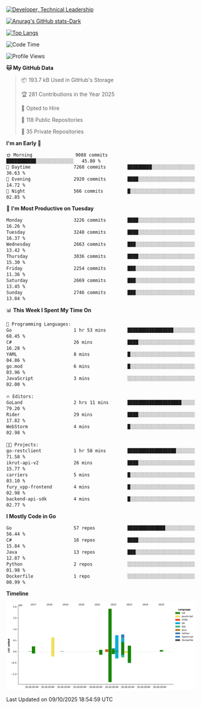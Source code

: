 <div>
  <a href="https://www.linkedin.com/in/arielpineiro/" target="_blank" rel="nofollow noopener noreferrer">
    <img src="https://img.shields.io/badge/-LinkedIn-%230077B5?style=for-the-badge&logo=linkedin&logoColor=white" alt="Developer, Technical Leadership" title="Ariel Piñeiro">
  </a>
</div>

[![Anurag's GitHub stats-Dark](https://github-readme-stats.vercel.app/api?username=arielsrv&show_icons=true&theme=dark#gh-dark-mode-only)](https://github.com/anuraghazra/github-readme-stats#gh-dark-mode-only)

[![Top Langs](https://github-readme-stats.vercel.app/api/top-langs/?username=arielsrv&layout=compact&langs_count=10&theme=dark#gh-dark-mode-only)](https://github.com/anuraghazra/github-readme-stats&theme=dark#gh-dark-mode-only)

<!--START_SECTION:waka-->
![Code Time](http://img.shields.io/badge/Code%20Time-1%2C395%20hrs%2035%20mins-blue)

![Profile Views](http://img.shields.io/badge/Profile%20Views-2-blue)

**🐱 My GitHub Data** 

> 📦 193.7 kB Used in GitHub's Storage 
 > 
> 🏆 281 Contributions in the Year 2025
 > 
> 💼 Opted to Hire
 > 
> 📜 118 Public Repositories 
 > 
> 🔑 35 Private Repositories 
 > 
**I'm an Early 🐤** 

```text
🌞 Morning                9088 commits        ███████████░░░░░░░░░░░░░░   45.80 % 
🌆 Daytime                7268 commits        █████████░░░░░░░░░░░░░░░░   36.63 % 
🌃 Evening                2920 commits        ████░░░░░░░░░░░░░░░░░░░░░   14.72 % 
🌙 Night                  566 commits         █░░░░░░░░░░░░░░░░░░░░░░░░   02.85 % 
```
📅 **I'm Most Productive on Tuesday** 

```text
Monday                   3226 commits        ████░░░░░░░░░░░░░░░░░░░░░   16.26 % 
Tuesday                  3248 commits        ████░░░░░░░░░░░░░░░░░░░░░   16.37 % 
Wednesday                2663 commits        ███░░░░░░░░░░░░░░░░░░░░░░   13.42 % 
Thursday                 3036 commits        ████░░░░░░░░░░░░░░░░░░░░░   15.30 % 
Friday                   2254 commits        ███░░░░░░░░░░░░░░░░░░░░░░   11.36 % 
Saturday                 2669 commits        ███░░░░░░░░░░░░░░░░░░░░░░   13.45 % 
Sunday                   2746 commits        ███░░░░░░░░░░░░░░░░░░░░░░   13.84 % 
```


📊 **This Week I Spent My Time On** 

```text
💬 Programming Languages: 
Go                       1 hr 53 mins        █████████████████░░░░░░░░   68.45 % 
C#                       26 mins             ████░░░░░░░░░░░░░░░░░░░░░   16.28 % 
YAML                     8 mins              █░░░░░░░░░░░░░░░░░░░░░░░░   04.86 % 
go.mod                   6 mins              █░░░░░░░░░░░░░░░░░░░░░░░░   03.96 % 
JavaScript               3 mins              ░░░░░░░░░░░░░░░░░░░░░░░░░   02.00 % 

🔥 Editors: 
GoLand                   2 hrs 11 mins       ████████████████████░░░░░   79.20 % 
Rider                    29 mins             ████░░░░░░░░░░░░░░░░░░░░░   17.82 % 
WebStorm                 4 mins              █░░░░░░░░░░░░░░░░░░░░░░░░   02.98 % 

🐱‍💻 Projects: 
go-restclient            1 hr 58 mins        ██████████████████░░░░░░░   71.58 % 
ikrut-api-v2             26 mins             ████░░░░░░░░░░░░░░░░░░░░░   15.77 % 
carriers                 5 mins              █░░░░░░░░░░░░░░░░░░░░░░░░   03.10 % 
fury_vpp-frontend        4 mins              █░░░░░░░░░░░░░░░░░░░░░░░░   02.98 % 
backend-api-sdk          4 mins              █░░░░░░░░░░░░░░░░░░░░░░░░   02.77 % 
```

**I Mostly Code in Go** 

```text
Go                       57 repos            ██████████████░░░░░░░░░░░   56.44 % 
C#                       16 repos            ████░░░░░░░░░░░░░░░░░░░░░   15.84 % 
Java                     13 repos            ███░░░░░░░░░░░░░░░░░░░░░░   12.87 % 
Python                   2 repos             ░░░░░░░░░░░░░░░░░░░░░░░░░   01.98 % 
Dockerfile               1 repo              ░░░░░░░░░░░░░░░░░░░░░░░░░   00.99 % 
```



**Timeline**

![Lines of Code chart](https://raw.githubusercontent.com/arielsrv/arielsrv/main/assets/bar_graph.png)


 Last Updated on 09/10/2025 18:54:59 UTC
<!--END_SECTION:waka-->
